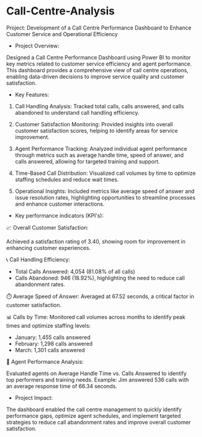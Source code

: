 # Call-Centre-Analysis

Project: Development of a Call Centre Performance Dashboard to Enhance Customer Service and Operational Efficiency

* Project Overview:

Designed a Call Centre Performance Dashboard using Power BI to monitor key metrics related to customer service efficiency and agent performance. This dashboard provides a comprehensive view of call centre operations, enabling data-driven decisions to improve service quality and customer satisfaction.

* Key Features:

1. Call Handling Analysis: Tracked total calls, calls answered, and calls abandoned to understand call handling efficiency.

2. Customer Satisfaction Monitoring: Provided insights into overall customer satisfaction scores, helping to identify areas for service improvement.

3. Agent Performance Tracking: Analyzed individual agent performance through metrics such as average handle time, speed of answer, and calls answered, allowing for targeted training and support.

4. Time-Based Call Distribution: Visualized call volumes by time to optimize staffing schedules and reduce wait times.

5. Operational Insights: Included metrics like average speed of answer and issue resolution rates, highlighting opportunities to streamline processes and enhance customer interactions.

* Key performance indicators (KPI's):

📈 Overall Customer Satisfaction:

Achieved a satisfaction rating of 3.40, showing room for improvement in enhancing customer experiences.

📞 Call Handling Efficiency:

* Total Calls Answered: 4,054 (81.08% of all calls)
* Calls Abandoned: 946 (18.92%), highlighting the need to reduce call abandonment rates.

⏱️ Average Speed of Answer:
Averaged at 67.52 seconds, a critical factor in customer satisfaction.

📊 Calls by Time:
Monitored call volumes across months to identify peak times and optimize staffing levels:

* January: 1,455 calls answered
* February: 1,298 calls answered
* March: 1,301 calls answered

🎯 Agent Performance Analysis:

Evaluated agents on Average Handle Time vs. Calls Answered to identify top performers and training needs.
Example: Jim answered 536 calls with an average response time of 66.34 seconds.


* Project Impact:

The dashboard enabled the call centre management to quickly identify performance gaps, optimize agent schedules, and implement targeted strategies to reduce call abandonment rates and improve overall customer satisfaction.
